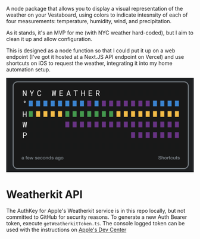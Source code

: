 A node package that allows you to display a visual representation of the weather on your Vestaboard, using colors to indicate intesnsity of each of four measurements: temperature, humidity, wind, and precipitation.

As it stands, it's an MVP for me (with NYC weather hard-coded), but I aim to clean it up and allow configuration.

This is designed as a node function so that I could put it up on a web endpoint (I've got it hosted at a Next.JS API endpoint on Vercel) and use shortcuts on iOS to request the weather, integrating it into my home automation setup.

![Vestaboard representation of the weather](./vestaweather.png)


# Weatherkit API
The AuthKey for Apple's Weatherkit service is in this repo locally, but not committed to GitHub for security reasons. To generate a new Auth Bearer token, execute `getWeatherkitToken.ts`. The console logged token can be used with the instructions on [Apple's Dev Center](https://developer.apple.com/documentation/weatherkitrestapi/request_authentication_for_weatherkit_rest_api)